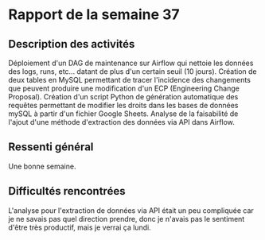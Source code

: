 # Rapport de la semaine 37
## Description des activités
Déploiement d'un DAG de maintenance sur Airflow qui nettoie les données des logs, runs, etc... datant de plus d'un certain seuil (10 jours).
Création de deux tables en MySQL permettant de tracer l'incidence des changements que peuvent produire une modification d'un ECP (Engineering Change Proposal). 
Création d'un script Python de génération automatique des requêtes permettant de modifier les droits dans les bases de données mySQL à partir d'un fichier Google Sheets.
Analyse de la faisabilité de l'ajout d'une méthode d'extraction des données via API dans Airflow.

## Ressenti général
Une bonne semaine. 

## Difficultés rencontrées
L'analyse pour l'extraction de données via API était un peu compliquée car je ne savais pas quel direction prendre, donc je n'avais pas le sentiment d'être très productif, mais je verrai ça lundi.

